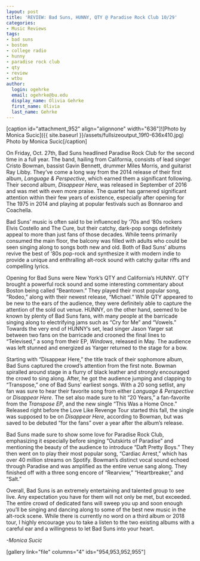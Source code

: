 ```yaml
---
layout: post
title: 'REVIEW: Bad Suns, HUNNY, QTY @ Paradise Rock Club 10/29'
categories:
- Music Reviews
tags:
- bad suns
- boston
- college radio
- hunny
- paradise rock club
- qty
- review
- wtbu
author:
  login: ogehrke
  email: ogehrke@bu.edu
  display_name: Olivia Gehrke
  first_name: Olivia
  last_name: Gehrke
---
```

\[caption id="attachment\_952" align="alignnone" width="636"\]![Photo by Monica Sucic]({{ site.baseurl }}/assets/fullsizeoutput_19f0-636x410.jpg) Photo by Monica Sucic\[/caption\]

On Friday, Oct. 27th, Bad Suns headlined Paradise Rock Club for the second time in a full year. The band, hailing from California, consists of lead singer Cristo Bowman, bassist Gavin Bennett, drummer Miles Morris, and guitarist Ray Libby. They’ve come a long way from the 2014 release of their first album, _Language & Perspective_, which earned them a significant following. Their second album, _Disappear Here_, was released in September of 2016 and was met with even more praise. The quartet has garnered significant attention within their few years of existence, especially after opening for The 1975 in 2014 and playing at popular festivals such as Bonnaroo and Coachella.

Bad Suns’ music is often said to be influenced by ‘70s and ‘80s rockers Elvis Costello and The Cure, but their catchy, dark-pop songs definitely appeal to more than just fans of those decades. While teens primarily consumed the main floor, the balcony was filled with adults who could be seen singing along to songs both new and old. Both of Bad Suns’ albums revive the best of ‘80s pop-rock and synthesize it with modern indie to provide a unique and enthralling alt-rock sound with catchy guitar riffs and compelling lyrics.

Opening for Bad Suns were New York’s QTY and California’s HUNNY. QTY brought a powerful rock sound and some interesting commentary about Boston being called “Beantown.” They played their most popular song, “Rodeo,” along with their newest release, “Michael.” While QTY appeared to be new to the ears of the audience, they were definitely able to capture the attention of the sold out venue. HUNNY, on the other hand, seemed to be known by plenty of Bad Suns fans, with many people at the barricade singing along to electrifying jams such as “Cry for Me” and “Vowels.” Towards the very end of HUNNY’s set, lead singer Jason Yarger sat between two fans on the barricade and crooned the final lines to “Televised,” a song from their EP, _Windows_, released in May. The audience was left stunned and energized as Yarger returned to the stage for a bow.

Starting with “Disappear Here,” the title track of their sophomore album, Bad Suns captured the crowd’s attention from the first note. Bowman spiralled around stage in a flurry of black leather and strongly encouraged the crowd to sing along. After, he got the audience jumping and clapping to “Transpose,” one of Bad Suns’ earliest songs. With a 20 song setlist, any fan was sure to hear their favorite song from either _Language & Perspective_ or _Disappear Here_. The set also made sure to hit “20 Years,” a fan-favorite from the _Transpose EP_, and the new single “This Was a Home Once.” Released right before the Love Like Revenge Tour started this fall, the single was supposed to be on _Disappear Here_, according to Bowman, but was saved to be debuted “for the fans” over a year after the album’s release.

Bad Suns made sure to show some love for Paradise Rock Club, emphasizing it especially before singing “Outskirts of Paradise” and mentioning the beauty of the audience to introduce “Daft Pretty Boys.” They then went on to play their most popular song, “Cardiac Arrest,” which has over 40 million streams on Spotify. Bowman’s distinct vocal sound echoed through Paradise and was amplified as the entire venue sang along. They finished off with a three song encore of “Rearview,” “Heartbreaker,” and “Salt.”

Overall, Bad Suns is an extremely entertaining and talented group to see live. Any expectation you have for them will not only be met, but exceeded. The entire crowd of dedicated fans will sweep you up and soon enough you’ll be singing and dancing along to some of the best new music in the alt-rock scene. While there is currently no word on a third album or 2018 tour, I highly encourage you to take a listen to the two existing albums with a careful ear and a willingness to let Bad Suns into your heart.  

_\-Monica Sucic_

\[gallery link="file" columns="4" ids="954,953,952,955"\]